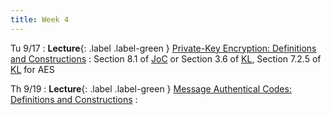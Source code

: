 ```yaml
---
title: Week 4
---
```


Tu 9/17
: **Lecture**{: .label .label-green } [Private-Key Encryption: Definitions and Constructions](/assets/lecture-notes/collection-F24.pdf)
    : Section 8.1 of [JoC](https://joyofcryptography.com/pdf/chap8.pdf) or Section 3.6 of [KL](http://www.cs.umd.edu/~jkatz/imc/toc-preface-3rd.pdf), Section 7.2.5 of [KL](http://www.cs.umd.edu/~jkatz/imc/toc-preface-3rd.pdf) for AES 

Th 9/19
: **Lecture**{: .label .label-green } [Message Authentical Codes: Definitions and Constructions](/assets/lecture-notes/collection-F24.pdf)
    : 
